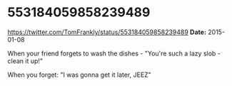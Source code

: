 # 553184059858239489
https://twitter.com/TomFrankly/status/553184059858239489
**Date:** 2015-01-08

When your friend forgets to wash the dishes - "You're such a lazy slob - clean it up!"

When you forget: "I was gonna get it later, JEEZ"
